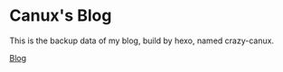 # Canux's Blog

This is the backup data of my blog, build by hexo, named crazy-canux.

[Blog](http://crazy-canux.github.io/)

